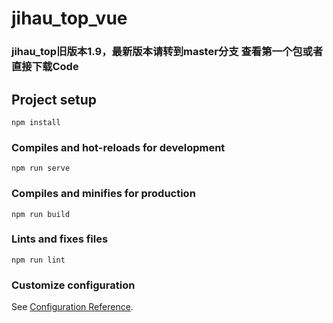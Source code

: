 # jihau_top_vue
### jihau_top旧版本1.9，最新版本请转到master分支 查看第一个包或者直接下载Code
## Project setup
```
npm install
```

### Compiles and hot-reloads for development
```
npm run serve
```

### Compiles and minifies for production
```
npm run build
```

### Lints and fixes files
```
npm run lint
```

### Customize configuration
See [Configuration Reference](https://cli.vuejs.org/config/).
